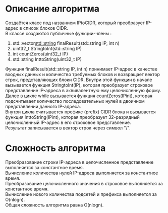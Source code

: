 # Описание алгоритма  

Создаётся класс под названием IPtoCIDR, который преобразует IP-адрес в список блоков CIDR.  
В классе создаются публичные функции-члены :  
1. std::vector<std::string> finalResult(std::string IP, int n)
2. uint32_t StringtoInt(std::string IP)  
3. int countZeros(uint32_t IP)  
4. std::string InttoString(uint32_t IP)

Функция finalResult(std::string IP, int n) принимает IP-адрес в качестве входных данных и количество требуемых блоков и возвращает вектор строк, представляющих блоки CIDR.
Внутри этой функции в начале вызывается функция StringtoInt(IP), которая преобразует строковое представление IP-адреса в эквивалентную ему целочисленную форму.  
Далее в цикле while вызывается функция countZeros(IPint), которая подсчитывает количество последовательных нулей в двоичном представлении данного IP-адреса.  
Внутри цикла считывается префикс (prefix) CIDR блока и вызывается функция InttoString(IPint), которая преобразует 32-разрядный целочисленный IP-адрес в его строковое представление.  
Результат записывается в вектор строк через символ "/".  

# Сложность алгоритма  
Преобразование строки IP-адреса в целочисленное представление выполняется за константное время.  
Вычисление количества нулей IP-адреса выполняется за константное время.  
Преобразование целочисленного значения в строковое выполняется за константное время.  
Вычисление нового количества подсетей и префикса выполняется за O(nlogn).  
Общая сложность алгоритма равна O(nlogn).
